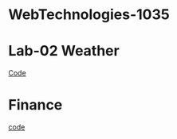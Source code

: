 # WebTechnologies-1035
# Lab-02 Weather
[Code](https://github.com/Mithrann/WebTechnologies-1035/blob/main/lab-02/index.html)
# Finance
[code](https://github.com/Mithrann/WebTechnologies-1035/blob/main/lab-02/financeapp.html)
